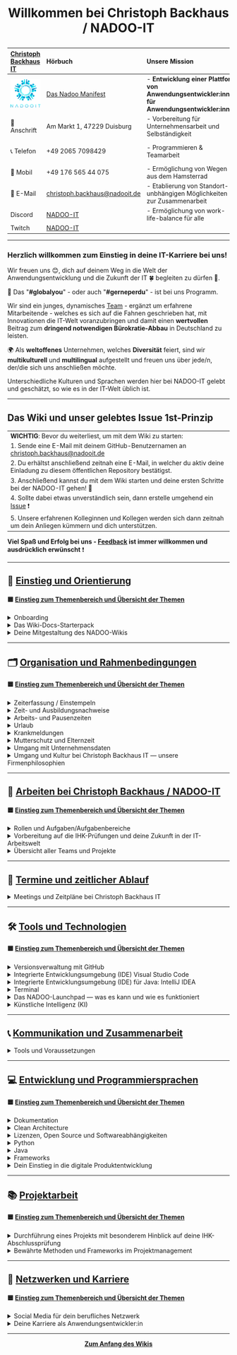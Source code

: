 # <p align="center">Willkommen bei Christoph Backhaus / NADOO-IT</p>

| [Christoph Backhaus IT](https://wirrettendeinezeit.de) | **Hörbuch**                                                                                                                                                | **Unsere Mission**                                                                              | **Unsere Kernwerte**                                                                           |
| :----------------------------------------------------- | :--------------------------------------------------------------------------------------------------------------------------------------------------------- | :---------------------------------------------------------------------------------------------- | :--------------------------------------------------------------------------------------------- |
| ![NADOO-IT](images/nadooit.png)                        | [Das Nadoo Manifest](https://open.spotify.com/playlist/46JIKBvnuF7tYp9RSVUMFC?si=5e7145b2b7d34bc4&trk=public_post_comment-text&nd=1&dlsi=fb9cdd3ba7aa415a) | - **Entwicklung einer Plattform von Anwendungsentwickler:innen für Anwendungsentwickler:innen** | - **Es gibt keine Fehler, sondern ausschließlich Chancen, sich gemeinsam weiterzuentwickeln!** |
| 🏣 Anschrift                                           | Am Markt 1, 47229 Duisburg                                                                                                                                 | - Vorbereitung für Unternehmensarbeit und Selbständigkeit                                       | - **Es gibt keine dummen Fragen!**                                                             |
| 📞 Telefon                                             | +49 2065 7098429                                                                                                                                           | - Programmieren & Teamarbeit                                                                    | - **nur gemeinsam/zusammen sind wir stark!**                                                   |
| 📱 Mobil                                               | +49 176 565 44 075                                                                                                                                         | - Ermöglichung von Wegen aus dem Hamsterrad                                                     |                                                                                                |
| 📧 E-Mail                                              | <christoph.backhaus@nadooit.de>                                                                                                                            | - Etablierung von Standort-unbhängigen Möglichkeiten zur Zusammenarbeit                         |                                                                                                |
| Discord                                                | [NADOO-IT](https://discord.gg/Ffv4JTFE7E)                                                                                                                  | - Ermöglichung von work-life-balance für alle                                                   | -Vereinbarkeit von Job & Familie                                                               |
| Twitch                                                 | [NADOO-IT](https://www.twitch.tv/nadooit_christophba)                                                                                                      |                                                                                                 |                                                                                                |

---

### Herzlich willkommen zum Einstieg in deine IT-Karriere bei uns!

Wir freuen uns 😊, dich auf deinem Weg in die Welt der Anwendungsentwicklung und die Zukunft der IT 🍀 begleiten zu dürfen 🙏.

🤝 Das "**#globalyou**" - oder auch "**#gerneperdu**" - ist bei uns Programm.

Wir sind ein junges, dynamisches [Team](https://github.com/orgs/NADOOIT/people) - ergänzt um erfahrene Mitarbeitende - welches es sich auf die Fahnen geschrieben hat, mit Innovationen die IT-Welt voranzubringen und damit einen **wertvollen** Beitrag zum **dringend notwendigen Bürokratie-Abbau** in Deutschland zu leisten.

🌍 Als **weltoffenes** Unternehmen, welches **Diversität** feiert, sind wir **multikulturell** und **multilingual** aufgestellt und freuen uns über jede/n, der/die sich uns anschließen möchte.

Unterschiedliche Kulturen und Sprachen werden hier bei NADOO-IT gelebt und geschätzt, so wie es in der IT-Welt üblich ist.

---

## Das Wiki und unser gelebtes Issue 1st-Prinzip

|                                                                                                                                           |
| :---------------------------------------------------------------------------------------------------------------------------------------- |
| **WICHTIG**: Bevor du weiterliest, um mit dem Wiki zu starten:                                                                            |
| 1. Sende eine E-Mail mit deinem GitHub-Benutzernamen an <christoph.backhaus@nadooit.de>                                                   |
| 2. Du erhältst anschließend zeitnah eine E-Mail, in welcher du aktiv deine Einladung zu diesem öffentlichen Repository bestätigst.        |
| 3. Anschließend kannst du mit dem Wiki starten und deine ersten Schritte bei der NADOO-IT gehen! 🚀                                       |
| 4. Sollte dabei etwas unverständlich sein, dann erstelle umgehend ein [Issue](https://github.com/NADOOIT/NADOO-Wiki/issues/new/choose) ❗ |
| 5. Unsere erfahrenen Kolleginnen und Kollegen werden sich dann zeitnah um dein Anliegen kümmern und dich unterstützen.                    |

**Viel Spaß und Erfolg bei uns - [Feedback](/docs/01-organisation/07-feedback-kultur/README.md) ist immer willkommen und ausdrücklich erwünscht** ❗

---

<!-- Einstieg & Orientierung -->

## 📘 [**Einstieg und Orientierung**](docs/00-willkommen/README.md)

#### 🟦 [**Einstieg zum Themenbereich und Übersicht der Themen**](docs/00-willkommen/README.md)

<!-- Onboarding -->

<details>
<summary>Onboarding</summary>

  &nbsp;&nbsp;🔹 [Leitfaden für deinen ersten Tag](/docs/00-willkommen/01-leitfaden/README.md)

</details>

<!-- Relevante Links für ersten Monat ("Starterpack") -->

<details>
<summary>Das Wiki-Docs-Starterpack</summary>

  &nbsp;&nbsp;🔹 [NADOO-IT for Newbies: die wichtigsten Docs für deine Einstiegsphase](/docs/00-willkommen/02-starterpack/README.md)

</details>

<!-- Wiki-Doc-Styleguide -->

<details>
<summary>Deine Mitgestaltung des NADOO-Wikis</summary>

  &emsp;🎨 [**Der Wiki-Doc-Styleguide:** Einführung und Inhaltsverzeichnis](/docs/00-willkommen/03-styleguide/README.md)

  &nbsp;&nbsp;🔹 [[Textvorlage / Template] Platzhalter für leere Docs](/docs/00-willkommen/03-styleguide/00-platzhalter/README.md) <br>
    &emsp;&emsp;◻️ [Step-by-Step: so verwendest du die Vorlage](/docs/00-willkommen/03-styleguide/00-platzhalter/01-anleitung/README.md) <br>
    &emsp;&emsp;◻️ [Vorschau des Platzhalters zur Ansicht im Browser](/docs/00-willkommen/03-styleguide/00-platzhalter/02-vorschau/README.md) <br>

</details>

---

<!-- 1. Organisation und Rahmenbedingungen -->

## 🗂️ [**Organisation und Rahmenbedingungen**](docs/01-organisation/README.md)

#### 🟦 [**Einstieg zum Themenbereich und Übersicht der Themen**](docs/01-organisation/README.md)

<!-- Zeiterfassung mit NADOO-Launchpad -->

<details>
<summary>Zeiterfassung / Einstempeln </summary>
  
  &nbsp;&nbsp;🔹 [Erfassung deiner Arbeits- und Pausenzeiten mit dem NADOO-Launchpad](docs/01-organisation/01-zeiterfassung/README.md) 
  <!-- ↑ hier nachträglich die Feature-Erklärung / Anleitung zur Zeiterfassung aus dem Launchpad-Guide in Themenabschnitt Tools rüberkopieren (bleibt weiterhin auch im Launchpad-Guide, NICHT ausschneiden). ggf. um Einleitungstext bzw. wenn notwendig/sinnvoll, weitere Infos ergänzen -->

</details>

<!-- Zeit- und Ausbildungsnachweise -->

<details>
<summary>Zeit- und Ausbildungsnachweise</summary>

  &emsp;📄 [Kapitel-Übersicht](docs/01-organisation/02-zeit_und_ausbildungsnachweise/README.md)

  &nbsp;&nbsp;🔹 [Beispiele für Ausbildungs- und Zeitnachweise](docs/01-organisation/02-zeit_und_ausbildungsnachweise/01-beispiele/README.md) <br>
  &nbsp;&nbsp;🔹 [Dateibenennungsrichtlinien](docs/01-organisation/02-zeit_und_ausbildungsnachweise/02-dateibenennung/README.md) <br>
  &nbsp;&nbsp;🔹 [Überprüfung der Dateinamen](/docs/01-organisation/02-zeit_und_ausbildungsnachweise/03-ueberpruefung/README.md) <br>

</details>

<!-- Arbeitszeit und Pausen -->

<details>
<summary>Arbeits- und Pausenzeiten</summary>

  &nbsp;&nbsp;🔹 [Arbeitszeit und Pausen](docs/01-organisation/03-arbeits_und_pausenzeiten/README.md)

</details>

<!-- Urlaub -->

<details>
<summary>Urlaub</summary>

  &nbsp;&nbsp;🔹 [Urlaubsregelung](docs/01-organisation/04-urlaub/README.md)

</details>

<!-- Krankmeldungen -->

<details>
<summary>Krankmeldungen</summary>

  &nbsp;&nbsp;🔹 [Ablauf bei Krankmeldungen](docs/01-organisation/05-krankmeldungen/README.md)

</details>

<!-- Mutterschutz und Elternzeit -->

<details>
<summary>Mutterschutz und Elternzeit</summary>

  &nbsp;&nbsp;🔹 [Gesetzliche Regelungen zu Mutterschutz und Elternzeit](/docs/01-organisation/06-mutterschutz_und_elternzeit/README.md)

</details>

<!-- Datenschutz -->

<details>
<summary>Umgang mit Unternehmensdaten</summary>

  &nbsp;&nbsp;🔹 [Umgang mit Unternehmensdaten bei Christoph Backhaus IT — Sicherheit und Vertraulichkeit als oberste Priorität](/docs/01-organisation/07-datenschutz/README.md)

</details>

<!-- NADOO-Philosophie -->

<details>
<summary>Umgang und Kultur bei Christoph Backhaus IT — unsere Firmenphilosophien</summary>

  &emsp;📄 [Kapitel-Übersicht](/docs/01-organisation/08-firmenphilosophie/README.md)

  &nbsp;&nbsp;🔹 [Unsere Verhaltensregeln](/docs/01-organisation/08-firmenphilosophie/01-verhaltensregeln/README.md) <br>
  &nbsp;&nbsp;🔹 [Meinungsaustausch bei Christoph Backhaus IT: eine Kultur, die von Feedback lebt](/docs/01-organisation/08-firmenphilosophie/02-feedback-kultur/README.md) <br>
  &nbsp;&nbsp;🔹 [KAIZEN bei Christoph Backhaus IT: eine Kultur der kontinuierlichen Verbesserung](/docs/01-organisation/08-firmenphilosophie/03-kaizen/README.md) <br>

</details>

---

<!-- 2. Arbeiten bei NADOO -->

## 🏢 [**Arbeiten bei Christoph Backhaus / NADOO-IT**](/docs/02-arbeiten_bei_nadoo/README.md)

#### 🟦 [**Einstieg zum Themenbereich und Übersicht der Themen**](/docs/02-arbeiten_bei_nadoo/README.md)

<!-- Rollen und Aufgaben/Aufgabenbereiche -->

<details>
<summary>Rollen und Aufgaben/Aufgabenbereiche</summary>

  &emsp;📄 [Kapitel-Übersicht](/docs/02-arbeiten_bei_nadoo/01-rollen_und_aufgaben/README.md)

  &nbsp;&nbsp;🔹 [Rolle: Dokumentar(ist):in](/docs/02-arbeiten_bei_nadoo/01-rollen_und_aufgaben/01-dokumentar/README.md) <br>
  &nbsp;&nbsp;🔹 [Rolle: Researcher:in](/docs/02-arbeiten_bei_nadoo/01-rollen_und_aufgaben/02-researcher/README.md) <br>
  &nbsp;&nbsp;🔹 [Rolle: Entwickler:in](/docs/02-arbeiten_bei_nadoo/01-rollen_und_aufgaben/03-entwickler/README.md) <br>
  &nbsp;&nbsp;🔹 [Rolle: Tester:in](/docs/02-arbeiten_bei_nadoo/01-rollen_und_aufgaben/04-tester/README.md) <br>
  &nbsp;&nbsp;🔹 [Rolle: Teamkoordinator:in](/docs/02-arbeiten_bei_nadoo/01-rollen_und_aufgaben/05-teamkoordinator/README.md) <br>

</details>

<!-- Prüfungs-Vorbereitung und Präsentationstraining -->

<details>
<summary>Vorbereitung auf die IHK-Prüfungen und deine Zukunft in der IT-Arbeitswelt</summary>

  &emsp;📄 [Kapitel-Übersicht](/docs/02-arbeiten_bei_nadoo/02-training_und_vorbereitung/README.md)

  &nbsp;&nbsp;🔹 [Trainingsbeiträge](/docs/02-arbeiten_bei_nadoo/02-training_und_vorbereitung/01-trainingsbeitraege/README.md) <br>
  &nbsp;&nbsp;🔹 [Präsentationstraining](/docs/02-arbeiten_bei_nadoo/02-training_und_vorbereitung/02-praesentationstraining/README.md) <br>

</details>

<!-- Übersicht der Teams (alt und aktiv) -->

<details>
<summary>Übersicht aller Teams und Projekte</summary>

  &emsp;📄 [Kapitel-Übersicht](/docs/02-arbeiten_bei_nadoo/03-teams/README.md)

  &nbsp;&nbsp;🔹 [Derzeit aktive Teams](docs/02-arbeiten_bei_nadoo/03-teams/01-aktive_teams/README.md) <br>
  &nbsp;&nbsp;🔹 [Team-Archiv: ehemalige Teams und ihre abgeschlossenen Projekte](docs/02-arbeiten_bei_nadoo/03-teams/02-team_archiv/README.md) <br>

</details>

---

<!-- 3. Meetings und Zeitpläne -->

## 📅 [**Termine und zeitlicher Ablauf**](/docs/03-meetings/README.md)

<details>
<summary>Meetings und Zeitpläne bei Christoph Backhaus IT</summary>

  &emsp;📄 [Kapitel-Übersicht](/docs/03-meetings/README.md)

  &nbsp;&nbsp;🔹 [Zeitpläne des allgemeinen Morgenmeetings](/docs/03-meetings/01-allgemein-morgens/README.md) <br>
  &nbsp;&nbsp;🔹 [11er-Meeting](/docs/03-meetings/02-11er/README.md) <br>
  &nbsp;&nbsp;🔹 [Teamkoordinator:innen-Meeting](/docs/03-meetings/03-teamkoordination/README.md) <br>
  &nbsp;&nbsp;🔹 [33er-Meeting](/docs/03-meetings/04-33er/README.md) <br>

</details>

---

<!-- 4. Tools und Technologien -->

## 🛠️ [**Tools und Technologien**](/docs/04-tools/README.md)

#### 🟦 [**Einstieg zum Themenbereich und Übersicht der Themen**](/docs/04-tools/README.md)

<!-- Github -->

<details>
<summary>Versionsverwaltung mit GitHub</summary>

  &emsp;📄 [Kapitel-Übersicht](/docs/04-tools/01-github/README.md)

  &nbsp;&nbsp;🔹 [**Repository**](/docs/04-tools/01-github/01-repository/README.md) <br>
  &nbsp;&nbsp;🔹 [**Branches**](/docs/04-tools/01-github/02-branches/README.md) <br>
    &emsp;&emsp;◻️ [GitHub Branch Protection: Sicherheit und Qualität im Entwicklungsprozess](/docs/04-tools/01-github/02-branches/01-protection/README.md) <br><br>

  &nbsp;&nbsp;🔹 [**Pull Requests**](/docs/04-tools/01-github/03-pull-requests/README.md) <br>
    &emsp;&emsp;◻️ [Merge Konflikte](/docs/04-tools/01-github/03-pull-requests/01-merge-konflikte/README.md) <br>
    &emsp;&emsp;◻️ [Code Review](/docs/04-tools/01-github/03-pull-requests/02-code-review/README.md) <br><br>

  &nbsp;&nbsp;🔹 [**Issues**](/docs/04-tools/01-github/04-issues/README.md) <br>
    &emsp;&emsp;◻️ [Selbstständig Veränderungen innerhalb des Wikis vornehmen: ein kleiner Guide](/docs/04-tools/01-github/04-issues/01-wiki-guide/README.md) <br>
    &emsp;&emsp;◻️ [Labels](/docs/04-tools/01-github/04-issues/02-labels/README.md) <br>
    &emsp;&emsp;◻️ [Types](/docs/04-tools/01-github/04-issues/03-types/README.md) <br>
    &emsp;&emsp;◻️ [Assignees](/docs/04-tools/01-github/04-issues/04-assignees/README.md) <br>
    &emsp;&emsp;◻️ [Milestones](/docs/04-tools/01-github/04-issues/05-milestones/README.md) <br>
    &emsp;&emsp;◻️ [Projects](/docs/04-tools/01-github/04-issues/06-projects/README.md) <br>
    &emsp;&emsp;◻️ [Discussions](/docs/04-tools/01-github/04-issues/07-discussions/README.md) <br>
    &emsp;&emsp;◻️ [Templates](/docs/04-tools/01-github/04-issues/08-templates/README.md) <br><br>

  &nbsp;&nbsp;🔹 [**Actions**](/docs/04-tools/01-github/05-actions/README.md) <br>
  &nbsp;&nbsp;🔹 [**GitHub-Notifications und Visual Studio Code**](/docs/04-tools/01-github/06-notifications/README.md) <br>
  &nbsp;&nbsp;🔹 [**Die GitHub-Suchfunktion effizient nutzen**](/docs/04-tools/01-github/07-suche/README.md) <br>
  &nbsp;&nbsp;🔹 [**Markdown**](/docs/04-tools/01-github/08-markdown/README.md) <br>

</details>

<!-- Visual Studio Code -->

<details>
<summary>Integrierte Entwicklungsumgebung (IDE) Visual Studio Code</summary>

  &emsp;📄 [Kapitel-Übersicht](/docs/04-tools/02-vscode/README.md)

  &nbsp;&nbsp;🔹 [Installation und Einrichtung](/docs/04-tools/02-vscode/01-installation/README.md) <br>
  &nbsp;&nbsp;🔹 [Plugins und Erweiterungen](/docs/04-tools/02-vscode/02-plugins/README.md) <br>
  &nbsp;&nbsp;🔹 [Workspaces (Arbeitsbereiche)](/docs/04-tools/02-vscode/03-workspaces/README.md) <br>
  &nbsp;&nbsp;🔹 [Editorfunktionen und IntelliSense](/docs/04-tools/02-vscode/04-editor/README.md) <br>
  &nbsp;&nbsp;🔹 [Terminal und Debugging](/docs/04-tools/02-vscode/05-debugging/README.md) <br>

</details>

<!-- IntelliJ IDEA -->

<details>
<summary>Integrierte Entwicklungsumgebung (IDE) für Java: IntelliJ IDEA</summary>

  &emsp;📄 [Kapitel-Übersicht](/docs/04-tools/03-intellij/README.md)

  &nbsp;&nbsp;🔹 [IntelliJ IDEA — Ein Überblick](/docs/04-tools/03-intellij/01-ueberblick/README.md) <br>
  &nbsp;&nbsp;🔹 [Installation und Einrichtung](/docs/04-tools/03-intellij/02-installation/README.md) <br>

</details>

<!-- Terminal -->

<details>
<summary>Terminal</summary>

  &nbsp;&nbsp;🔹 [Das Terminal — die Grundlagen](/docs/04-tools/04-terminal/README.md)

</details>

<!-- Launchpad -->

<details>
<summary>Das NADOO-Launchpad — was es kann und wie es funktioniert</summary>

  &emsp;📄 [Kapitel-Übersicht](/docs/04-tools/05-launchpad/README.md)

  &nbsp;&nbsp;🔹 [**Das NADOO-Launchpad - ein grundlegender Überblick**](/docs/04-tools/05-launchpad/01-ueberblick/README.md) <br>
    &emsp;&emsp;◻️ [Installation [Windows]](/docs/04-tools/05-launchpad/01-ueberblick/01-windows/README.md) <br>
    &emsp;&emsp;◻️ [Installation [MAC]](/docs/04-tools/05-launchpad/01-ueberblick/02-mac/README.md) <br><br>

  &nbsp;&nbsp;🔹 [**Der Launchpad-Feature-Guide: Funktions- und Anwendungsweise aller Features und Komponenten**](/docs/04-tools/05-launchpad/02-features/README.md) <br>
    &emsp;&emsp;◻️ [[Feature-Guide] Menüleiste](/docs/04-tools/05-launchpad/02-features/01-menu/README.md) <br>
    &emsp;&emsp;◻️ [[Feature-Guide] Berechtigungen](/docs/04-tools/05-launchpad/02-features/02-berechtigungen/README.md) <br>
    &emsp;&emsp;◻️ [[Feature-Guide]: Tokens](/docs/04-tools/05-launchpad/01-guide/03-tokens/README.md) <br>
    &emsp;&emsp;◻️ [[Feature-Guide] Erfassung der Arbeitszeiten](/docs/04-tools/05-launchpad/02-features/04-zeiterfassung/README.md) <br>
    &emsp;&emsp;◻️ [[Feature-Guide] Projektverwaltung](/docs/04-tools/05-launchpad/02-features/05-projektverwaltung/README.md) <br>
    &emsp;&emsp;◻️ [[Feature-Guide] Aktivitäten](/docs/04-tools/05-launchpad/02-features/06-aktivitaeten/README.md) <br>
    &emsp;&emsp;◻️ [[Feature-Guide]: Wochenübersicht](/docs/04-tools/05-launchpad/02-features/07-wochenuebersicht/README.md) <br>
    &emsp;&emsp;◻️ [[Feature-Guide] Watchdog](/docs/04-tools/05-launchpad/02-features/08-watchdog/README.md) <br>
    &emsp;&emsp;◻️ [[Feature-Guide] Create Snippets](/docs/04-tools/05-launchpad/02-features/09-create_snippets/README.md) <br>
    &emsp;&emsp;◻️ [[Feature-Guide] Function Names](/docs/04-tools/05-launchpad/02-features/10-function_names/README.md) <br>
    &emsp;&emsp;◻️ [[Feature-Guide] Tokens versenden](/docs/04-tools/05-launchpad/02-features/11-t_bar_senden/README.md) <br><br>

  &nbsp;&nbsp;🔹 [**Video-Tutorials und Demonstrationen**](/docs/04-tools/05-launchpad/03-videos/README.md) <br>

</details>

<!-- KI -->

<details>
<summary>Künstliche Intelligenz (KI)</summary>

  &emsp;📄 [Kapitel-Übersicht](/docs/04-tools/06-ki/README.md)

  &nbsp;&nbsp;🔹 [KI‐Nutzung: Ein umfassender Leitfaden](/docs/04-tools/06-ki/01-leitfaden/README.md) <br>
  &nbsp;&nbsp;🔹 [Large Language Model (LLM) und das Apple MLX (MacOS Silicon) Framework — ein Vergleich](/docs/04-tools/06-ki/02-llm-mlx/README.md) <br>
  &nbsp;&nbsp;🔹 [Nutzung der Gemini API – eine Anleitung](/docs/04-tools/06-ki/03-gemini/README.md) <br>

</details>

---

<!-- 5. Kommunikation -->

## 📞 [**Kommunikation und Zusammenarbeit**](/docs/05-kommunikation/README.md)

<details>
<summary>Tools und Voraussetzungen</summary>

  &emsp;📄 [Kapitel-Übersicht](/docs/05-kommunikation/README.md)

  &nbsp;&nbsp;🔹 [**Discord: Die zentrale Kommunikationsplattform bei Christoph Backhaus / NADOO-IT**](/docs/05-kommunikation/01-discord/README.md) <br>
    &emsp;&emsp;◻️ [Anmeldung und Einrichtung](/docs/05-kommunikation/01-discord/01-einrichtung/README.md) <br><br>

  &nbsp;&nbsp;🔹 [**Video- und Bildschirmübertragung**](/docs/05-kommunikation/02-webcam/README.md) <br>
    &emsp;&emsp;◻️ [Das Android-Smartphone als Webcam nutzen](/docs/05-kommunikation/02-webcam/01-droidcam/README.md) <br>
    &emsp;&emsp;◻️ [Das iPhone als Webcam für den Mac verwenden](/docs/05-kommunikation/02-webcam/02-ios/README.md) <br>

</details>

---

<!-- 6. Entwicklung und Programmiersprachen -->

## 💻 [**Entwicklung und Programmiersprachen**](/docs/06-entwicklung/README.md)

#### 🟦 [**Einstieg zum Themenbereich und Übersicht der Themen**](/docs/06-entwicklung/README.md)

<details>
<summary>Dokumentation</summary>

  &nbsp;&nbsp;🔹 [Dokumentation](/docs/06-entwicklung/01-dokumentation/README.md)

</details>

<!-- Clean Architecture -->

<details>
<summary>Clean Architecture</summary>

  &emsp;📄 [Kapitel-Übersicht](/docs/06-entwicklung/02-clean_architecture/README.md)

  &nbsp;&nbsp;🔹 [Clean Architecture in der Praxis](/docs/06-entwicklung/02-clean_architecture/01-praxisbeispiel/README.md) <br>
  &nbsp;&nbsp;🔹 [Best Practices und Tipps für Einsteiger(-Teams)](/docs/06-entwicklung/02-clean_architecture/02-best_practices/README.md) <br>

</details>

<!-- Lizenzen und Open Source -->

<details>
<summary>Lizenzen, Open Source und Softwareabhängigkeiten</summary>
  
  &nbsp;&nbsp;🔹 [Lizenzen, Open Source und die Welt der Softwareabhängigkeiten](/docs/06-entwicklung/03-lizenzen_und_opensource/README.md) <br>

</details>

<!-- Python -->

<details>
<summary>Python</summary>

  &emsp;📄 [Kapitel-Übersicht](/docs/06-entwicklung/04-python/README.md) 
  
  &nbsp;&nbsp;🔹 [**Erste Schritte**](/docs/06-entwicklung/04-python/01-einstieg/README.md) <br>
        &emsp;&emsp;◻️ [Python und virtuelle Umgebungen — ein Überblick](/docs/06-entwicklung/04-python/01-einstieg/01-virtuelle_umgebungen/README.md) <br>
        &emsp;&emsp;◻️ [Installation und Erstellung der virtuellen Umgebung](/docs/06-entwicklung/04-python/01-einstieg/02-installation/README.md) <br>
        &emsp;&emsp;◻️ [Python-Grundkonzepte: Veranschaulichung anhand eines Beispielskripts](/docs/06-entwicklung/04-python/01-einstieg/03-grundkonzept_bsp/README.md) <br><br>
  
  &nbsp;&nbsp;🔹 [**Debugging in Python**](/docs/06-entwicklung/04-python/02-debugging/README.md) <br>

</details>

<!-- Java -->

<details>
<summary>Java</summary>
  
  &emsp;📄 [Kapitel-Übersicht](docs/06-entwicklung/05-java/README.md) <!-- vorsorglich angelegt, da hier wohl noch mehr Inhalte eingeplant sind -->
  
  &nbsp;&nbsp;🔹 [Java](/docs/06-entwicklung/05-java/README.md)
  
</details>

<!-- Frameworks -->

<details>
<summary>Frameworks</summary>

  &emsp;📄 [Kapitel-Übersicht](/docs/06-entwicklung/06-frameworks/README.md)
  
  &nbsp;&nbsp;🔹 [**Das NADOO-IT-Framework**](/docs/06-entwicklung/06-frameworks/01-nadoo_framework/README.md)

  &nbsp;&nbsp;🔹 [**Briefcase und Toga: Python-Frameworks für plattformübergreifende Apps**](/docs/06-entwicklung/06-frameworks/02-briefcase_und_toga/README.md) <br>
    &emsp;&emsp;◻️ [Briefcase](/docs/06-entwicklung/06-frameworks/02-briefcase_und_toga/01-briefcase/README.md) <br>
    &emsp;&emsp;◻️ [Toga](/docs/06-entwicklung/06-frameworks/02-briefcase_und_toga/02-toga/README.md) <br>
    &emsp;&emsp;◻️ [Briefcase und Toga Hand in Hand - die beiden Tools im Vergleich und in Kombination](/docs/06-entwicklung/06-frameworks/02-briefcase_und_toga/03-zusammenspiel/README.md) <br>
    &emsp;&emsp;◻️ [Debugging und Fehlerbehandlung in Briefcase und Toga](/docs/06-entwicklung/06-frameworks/02-briefcase_und_toga/04-debugging/README.md) <br>

</details>

<!-- Digitale Produktentwicklung -->

<details>
<summary>Dein Einstieg in die digitale Produktentwicklung</summary>

  &emsp;📄 [Kapitel-Übersicht](/docs/06-entwicklung/07-digitale_produktentwicklung/README.md)
  
  &nbsp;&nbsp;🔹 [Phase 1: Ideenfindung und Projektvorbereitung](/docs/06-entwicklung/07-digitale_produktentwicklung/01-idee_und_vorbereitung/README.md) <br>
  &nbsp;&nbsp;🔹 [Phase 2: Von der Idee zur Umsetzung](/docs/06-entwicklung/07-digitale_produktentwicklung/02-umsetzung/README.md) <br>
  &nbsp;&nbsp;🔹 [Phase 3: Feedback und Testing](/docs/06-entwicklung/07-digitale_produktentwicklung/03-feedback_und_testing/README.md) <br>

</details>

---

<!-- 7. Methoden -->

## 📚 [Projektarbeit](/docs/07-methoden_und_projekte/README.md)

#### 🟦 [**Einstieg zum Themenbereich und Übersicht der Themen**](/docs/07-methoden_und_projekte/README.md)

<details>
<summary>Durchführung eines Projekts mit besonderem Hinblick auf deine IHK-Abschlussprüfung</summary>

  &emsp;📄 [Kapitel-Übersicht](/docs/07-methoden_und_projekte/01-projektmanagement/README.md)
  
  &nbsp;&nbsp;🔹 [**Zeitmanagement**](/docs/07-methoden_und_projekte/01-projektmanagement/01-zeitmanagement/README.md) <br>
  
  &nbsp;&nbsp;🔹 [**Projektplanung**](/docs/07-methoden_und_projekte/01-projektmanagement/02-planung/README.md) <br>
    &emsp;&emsp;◻️ [Leitfaden zur Erstellung eines Projektantrags](/docs/07-methoden_und_projekte/01-projektmanagement/02-planung/01-antrag/README.md) <br><br>
  
  &nbsp;&nbsp;🔹 [**Projektmanagement**](/docs/07-methoden_und_projekte/01-projektmanagement/03-projektmanagement/README.md) <br>
  &nbsp;&nbsp;🔹 [**Projektphasen**](/docs/07-methoden_und_projekte/01-projektmanagement/01-projektmanagement/04-phasen/README.md) <br>
  &nbsp;&nbsp;🔹 [**Das IHK-Abschlussprojekt**](/docs/07-methoden_und_projekte/01-projektmanagement/05-abschlussprojekt/README.md) <br>

</details>

<!-- Methoden und Frameworks? -->

<details>
<summary>Bewährte Methoden und Frameworks im Projektmanagement</summary>

  &emsp;📄 [Kapitel-Übersicht](/docs/07-methoden_und_projekte/02-methoden/README.md)
  
  &nbsp;&nbsp;🔹 [Scrum](/docs/07-methoden_und_projekte/02-methoden/01-scrum/README.md) <br>
  &nbsp;&nbsp;🔹 [Kanban](/docs/07-methoden_und_projekte/02-methoden/02-kanban/README.md) <br>

</details>

---

<!--8. Netzwerken und Karriere-->

## 🚀 [Netzwerken und Karriere](/docs/08-karriere/README.md)

#### 🟦 [**Einstieg zum Themenbereich und Übersicht der Themen**](/docs/08-karriere/README.md)

<!-- Social Media zum Netzwerken -->

<details>
<summary>Social Media für dein berufliches Netzwerk</summary>

  &emsp;📄 [Kapitel-Übersicht](/docs/08-karriere/01-social_media_netzwerk/README.md)

  &nbsp;&nbsp;🔹 [Dein GitHub-Profil](/docs/08-karriere/01-social_media_netzwerk/01-github/README.md) <br>
  &nbsp;&nbsp;🔹 [Dein LinkedIn-Profil](/docs/08-karriere/01-social_media_netzwerk/02-linkedin/README.md) <br>
  &nbsp;&nbsp;🔹 [Dein Xing-Profil](/docs/08-karriere/01-social_media_netzwerk/03-xing/README.md) <br>
  &nbsp;&nbsp;🔹 [Online-Kalender mit Doodle einrichten und in LinkedIn-Profil integrieren](/docs/08-karriere/01-social_media_netzwerk/04-doodle_kalender/README.md) <br>

</details>

<!-- Anwendungsentwickler-Karriere - Tipps, Hinweise, Empfehlungen und Ähnliches -->

<details>
<summary>Deine Karriere als Anwendungsentwickler:in</summary>

  &emsp;📄 [Kapitel-Übersicht](/docs/08-karriere/02-anwendungsentwickler_beruf/README.md)

  &nbsp;&nbsp;🔹 [**Die Verantwortung und Unsicherheit des Programmierer‐Daseins**](/docs/08-karriere/02-anwendungsentwickler_beruf/01-programmierer_dasein/README.md) <br>
  &nbsp;&nbsp;🔹 [**Das Bewerbungsverfahren im IT-Sektor**](/docs/08-karriere/02-anwendungsentwickler_beruf/02-bewerbungsverfahren/README.md) <br>
    &emsp;&emsp;◻️ [IT-Lebenslauf-101](/docs/08-karriere/02-anwendungsentwickler_beruf/02-bewerbungsverfahren//01-lebenslauf/README.md) <br>
    &emsp;&emsp;◻️ [Technische Interviews und Coding-Aufgaben im Bewerbungsverfahren](/docs/08-karriere/02-anwendungsentwickler_beruf/02-bewerbungsverfahren//02-technisches_interview/README.md) <br>
    &emsp;&emsp;◻️ [Do's & Dont's bei der Bewerbung um eine Stelle als Anwendungsentwickler](/docs/08-karriere/02-anwendungsentwickler_beruf/02-bewerbungsverfahren//03-dos_and_donts/README.md) <br><br>

  &nbsp;&nbsp;🔹 [**Mögliche interessante Orte zum Arbeiten und Lernen**](/docs/08-karriere/02-anwendungsentwickler_beruf/03-lernen_und_arbeiten/README.md) <br>
  &nbsp;&nbsp;🔹 [**Karrieremöglichkeiten bei Christoph Backhaus IT**](/docs/08-karriere/02-anwendungsentwickler_beruf/04-karriere_bei_nadoo/README.md) <br>

</details>

---

<p  align="center"><a href="/docs/00-willkommen/README.md"><strong>Zum Anfang des Wikis</strong></a></p>
